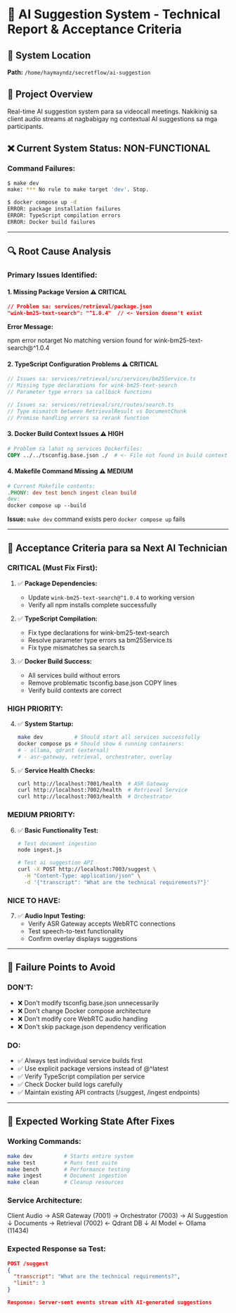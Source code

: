 # 🚨 AI Suggestion System - Technical Report & Acceptance Criteria

## 📍 System Location
**Path:** `/home/haymayndz/secretflow/ai-suggestion`

## 🎯 Project Overview
Real-time AI suggestion system para sa videocall meetings. Nakikinig sa client audio streams at nagbabigay ng contextual AI suggestions sa mga participants.

## ❌ Current System Status: **NON-FUNCTIONAL**

### **Command Failures:**
```bash
$ make dev
make: *** No rule to make target 'dev'. Stop.

$ docker compose up -d  
ERROR: package installation failures
ERROR: TypeScript compilation errors
ERROR: Docker build failures
```

---

## 🔍 Root Cause Analysis

### **Primary Issues Identified:**

#### 1. **Missing Package Version** ⚠️ CRITICAL
```json
// Problem sa: services/retrieval/package.json
"wink-bm25-text-search": "^1.0.4"  // <- Version doesn't exist
```
**Error Message:**

npm error notarget No matching version found for wink-bm25-text-search@^1.0.4


#### 2. **TypeScript Configuration Problems** ⚠️ CRITICAL
```typescript
// Issues sa: services/retrieval/src/services/bm25Service.ts
// Missing type declarations for wink-bm25-text-search
// Parameter type errors sa callback functions

// Issues sa: services/retrieval/src/routes/search.ts  
// Type mismatch between RetrievalResult vs DocumentChunk
// Promise handling errors sa rerank function
```

#### 3. **Docker Build Context Issues** ⚠️ HIGH
```dockerfile
# Problem sa lahat ng services Dockerfiles:
COPY ../../tsconfig.base.json ./  # <- File not found in build context
```

#### 4. **Makefile Command Missing** ⚠️ MEDIUM
```makefile
# Current Makefile contents:
.PHONY: dev test bench ingest clean build
dev:
docker compose up --build
```
**Issue:** `make dev` command exists pero `docker compose up` fails

---

## 🎯 Acceptance Criteria para sa Next AI Technician

### **CRITICAL (Must Fix First):**
1. ✅ **Package Dependencies:** 
   - Update `wink-bm25-text-search@^1.0.4` to working version
   - Verify all npm installs complete successfully

2. ✅ **TypeScript Compilation:**
   - Fix type declarations for wink-bm25-text-search
   - Resolve parameter type errors sa bm25Service.ts  
   - Fix type mismatches sa search.ts

3. ✅ **Docker Build Success:**
   - All services build without errors
   - Remove problematic tsconfig.base.json COPY lines
   - Verify build contexts are correct

### **HIGH PRIORITY:**
4. ✅ **System Startup:**
   ```bash
   make dev          # Should start all services successfully
   docker compose ps # Should show 6 running containers:
   # - ollama, qdrant (external)
   # - asr-gateway, retrieval, orchestrator, overlay
   ```

5. ✅ **Service Health Checks:**
   ```bash
   curl http://localhost:7001/health  # ASR Gateway
   curl http://localhost:7002/health  # Retrieval Service  
   curl http://localhost:7003/health  # Orchestrator
   ```

### **MEDIUM PRIORITY:**
6. ✅ **Basic Functionality Test:**
   ```bash
   # Test document ingestion
   node ingest.js

   # Test ai suggestion API
   curl -X POST http://localhost:7003/suggest \
     -H "Content-Type: application/json" \
     -d '{"transcript": "What are the technical requirements?"}'
   ```

### **NICE TO HAVE:**
7. ✅ **Audio Input Testing:**
   - Verify ASR Gateway accepts WebRTC connections
   - Test speech-to-text functionality
   - Confirm overlay displays suggestions

---

## 🚨 Failure Points to Avoid

### **DON'T:**
- ❌ Don't modify tsconfig.base.json unnecessarily
- ❌ Don't change Docker compose architecture  
- ❌ Don't modify core WebRTC audio handling
- ❌ Don't skip package.json dependency verification

### **DO:**
- ✅ Always test individual service builds first
- ✅ Use explicit package versions instead of @^latest
- ✅ Verify TypeScript compilation per service
- ✅ Check Docker build logs carefully
- ✅ Maintain existing API contracts (/suggest, /ingest endpoints)

---

## 🔧 Expected Working State After Fixes

### **Working Commands:**
```bash
make dev          # Starts entire system
make test         # Runs test suite  
make bench        # Performance testing
make ingest       # Document ingestion
make clean        # Cleanup resources
```

### **Service Architecture:**

Client Audio → ASR Gateway (7001) → Orchestrator (7003) → AI Suggestion
↓
Documents → Retrieval (7002) ← Qdrant DB
↓
AI Model ← Ollama (11434)

### **Expected Response sa Test:**
```json
POST /suggest
{
  "transcript": "What are the technical requirements?",
  "limit": 3
}

Response: Server-sent events stream with AI-generated suggestions